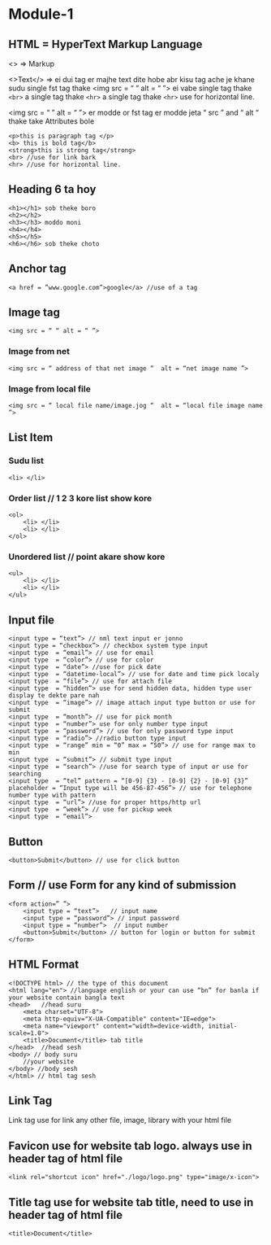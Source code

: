 # Module-1

## HTML = HyperText Markup Language
<> => Markup

<>Text</> => ei dui tag er majhe text dite hobe abr kisu tag ache je khane sudu single fst tag thake <img src = “ ” alt = “ ”> ei vabe single tag thake ``` <br> ``` a single tag thake ``` <hr> ``` a single tag thake ``` <hr> ``` use for horizontal line.

<img src = “ ” alt = “ ”> er modde or fst tag er modde jeta  “ src ” and “ alt “ thake take Attributes bole 

```
<p>this is paragraph tag </p>
<b> this is bold tag</b>
<strong>this is strong tag</strong>
<br> //use for link bark
<hr> //use for horizontal line.
```
## Heading 6 ta hoy 
```
<h1></h1> sob theke boro
<h2></h2>
<h3></h3> moddo moni
<h4></h4>
<h5></h5>
<h6></h6> sob theke choto
```

## Anchor tag
```
<a href = ”www.google.com”>google</a> //use of a tag
```

## Image tag
```
<img src = “ “ alt = “ ”>
```
### Image from net
```
<img src = “ address of that net image “  alt = “net image name ”>
```
### Image from local file 
```
<img src = “ local file name/image.jog “  alt = “local file image name ”>
```


## List Item
### Sudu list
```
<li> </li>
```
### Order list // 1 2 3 kore list show kore
```
<ol>
	<li> </li>
	<li> </li>
</ol>
```
### Unordered list // point akare show kore
```
<ul>
	<li> </li>
	<li> </li>
</ul>
```

## Input file
```
<input type = “text”> // nml text input er jonno 
<input type = “checkbox”> // checkbox system type input
<input type  = “email”> // use for email
<input type  = “color”> // use for color 
<input type  = “date”> //use for pick date
<input type  = “datetime-local”> // use for date and time pick localy
<input type  = “file”> // use for attach file
<input type  = “hidden”> use for send hidden data, hidden type user display te dekte pare nah 
<input type  = “image”> // image attach input type button or use for submit
<input type  = “month”> // use for pick month
<input type  = “number”> use for only number type input
<input type  = “password”> // use for only password type input
<input type  = “radio”> //radio button type input
<input type  = “range” min = “0” max = “50”> // use for range max to min
<input type  = “submit”> // submit type input
<input type  = “search”> //use for search type of input or use for searching
<input type  = “tel” pattern = “[0-9] {3} - [0-9] {2} - [0-9] {3}” placeholder = “Input type will be 456-87-456”> // use for telephone number type with pattern 
<input type  = “url”> //use for proper https/http url 
<input type  = “week”> // use for pickup week
<input type  = “email”>
```
## Button
```
<button>Submit</button> // use for click button
```

## Form  // use Form for any kind of submission
```
<form action=” ”>
	<input type = “text”>   // input name
	<input type = “password”> // input password
	<input type = “number”>  // input number
	<button>Submit</button> // button for login or button for submit
</form>
```

## HTML Format 
```
<!DOCTYPE html> // the type of this document 
<html lang="en"> //language english or your can use “bn” for banla if your website contain bangla text
<head>   //head suru
    <meta charset="UTF-8"> 
    <meta http-equiv="X-UA-Compatible" content="IE=edge">
    <meta name="viewport" content="width=device-width, initial-scale=1.0">
    <title>Document</title> tab title
</head>  //head sesh
<body> // body suru
    //your website
</body> //body sesh
</html> // html tag sesh
```
## Link Tag
Link tag use for link any other file, image, library with your html file

## Favicon use for website tab logo. always use in header tag of html file
```
<link rel="shortcut icon" href="./logo/logo.png" type="image/x-icon">
```
## Title tag use for website tab title, need to use in header tag of html file
```
<title>Document</title>
```